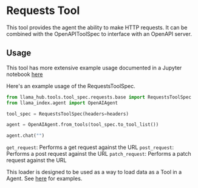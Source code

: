 # Requests Tool

This tool provides the agent the ability to make HTTP requests. It can be combined with the OpenAPIToolSpec to interface with an OpenAPI server.


## Usage

This tool has more extensive example usage documented in a Jupyter notebook [here](https://github.com/emptycrown/llama-hub/tree/main/llama_hub/tools/notebooks/openapi_and_requests.ipynb)

Here's an example usage of the RequestsToolSpec.

```python
from llama_hub.tools.tool_spec.requests.base import RequestsToolSpec
from llama_index.agent import OpenAIAgent

tool_spec = RequestsToolSpec(headers=headers)

agent = OpenAIAgent.from_tools(tool_spec.to_tool_list())

agent.chat("")
```

`get_request`: Performs a get request against the URL
`post_request`: Performs a post request against the URL
`patch_request`: Performs a patch request against the URL

This loader is designed to be used as a way to load data as a Tool in a Agent. See [here](https://github.com/emptycrown/llama-hub/tree/main) for examples.

